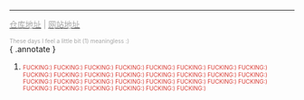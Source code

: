 


---

 [<font color="#a5a5a5">仓库地址</font>](https://github.com/zoeplus/zoeminus) <font color="#a5a5a5">|</font> [<font color="#a5a5a5">网站地址</font>](https://zoeplus.github.io/zoeminus/)

<font color="#a5a5a5" size="1">These days I feel a little bit (1) meaningless :)</font>  
{ .annotate } 

1. <font color="#d83931" size="1">FUCKING:) FUCKING:) FUCKING:) FUCKING:) FUCKING:) FUCKING:) FUCKING:) FUCKING:) FUCKING:) FUCKING:) FUCKING:) FUCKING:) FUCKING:) FUCKING:) FUCKING:) FUCKING:) FUCKING:) FUCKING:) FUCKING:) FUCKING:) FUCKING:) FUCKING:) FUCKING:) FUCKING:) FUCKING:) FUCKING:) FUCKING:) FUCKING:) FUCKING:) FUCKING:) </font>
